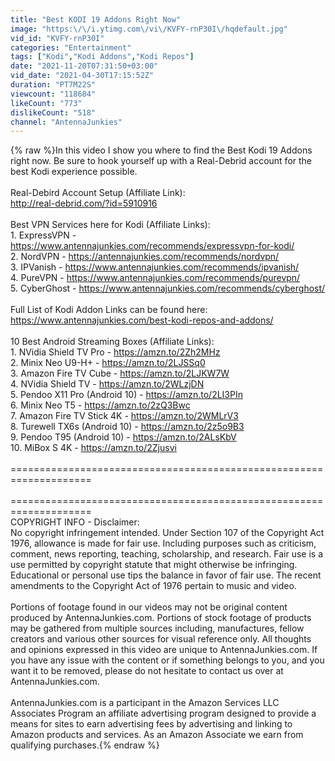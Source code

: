 ```yaml
---
title: "Best KODI 19 Addons Right Now"
image: "https:\/\/i.ytimg.com\/vi\/KVFY-rnP30I\/hqdefault.jpg"
vid_id: "KVFY-rnP30I"
categories: "Entertainment"
tags: ["Kodi","Kodi Addons","Kodi Repos"]
date: "2021-11-20T07:31:50+03:00"
vid_date: "2021-04-30T17:15:52Z"
duration: "PT7M22S"
viewcount: "118684"
likeCount: "773"
dislikeCount: "518"
channel: "AntennaJunkies"
---
```

{% raw %}In this video I show you where to find the Best Kodi 19 Addons right now. Be sure to hook yourself up with a Real-Debrid account for the best Kodi experience possible.<br /><br />Real-Debird Account Setup (Affiliate Link):<br /><a rel="nofollow" target="blank" href="http://real-debrid.com/?id=5910916">http://real-debrid.com/?id=5910916</a><br /><br />Best VPN Services here for Kodi (Affiliate Links):<br />1. ExpressVPN - <a rel="nofollow" target="blank" href="https://www.antennajunkies.com/recommends/expressvpn-for-kodi/">https://www.antennajunkies.com/recommends/expressvpn-for-kodi/</a><br />2. NordVPN - <a rel="nofollow" target="blank" href="https://antennajunkies.com/recommends/nordvpn/">https://antennajunkies.com/recommends/nordvpn/</a><br />3. IPVanish - <a rel="nofollow" target="blank" href="https://www.antennajunkies.com/recommends/ipvanish/">https://www.antennajunkies.com/recommends/ipvanish/</a><br />4. PureVPN - <a rel="nofollow" target="blank" href="https://www.antennajunkies.com/recommends/purevpn/">https://www.antennajunkies.com/recommends/purevpn/</a><br />5. CyberGhost - <a rel="nofollow" target="blank" href="https://www.antennajunkies.com/recommends/cyberghost/">https://www.antennajunkies.com/recommends/cyberghost/</a><br /><br />Full List of Kodi Addon Links can be found here:<br /><a rel="nofollow" target="blank" href="https://www.antennajunkies.com/best-kodi-repos-and-addons/">https://www.antennajunkies.com/best-kodi-repos-and-addons/</a><br /><br />10 Best Android Streaming Boxes (Affiliate Links):<br />1. NVidia Shield TV Pro - <a rel="nofollow" target="blank" href="https://amzn.to/2Zh2MHz">https://amzn.to/2Zh2MHz</a><br />2. Minix Neo U9-H+ - <a rel="nofollow" target="blank" href="https://amzn.to/2LJSSq0">https://amzn.to/2LJSSq0</a><br />3. Amazon Fire TV Cube - <a rel="nofollow" target="blank" href="https://amzn.to/2LJKW7W">https://amzn.to/2LJKW7W</a><br />4. NVidia Shield TV - <a rel="nofollow" target="blank" href="https://amzn.to/2WLzjDN">https://amzn.to/2WLzjDN</a><br />5. Pendoo X11 Pro (Android 10) - <a rel="nofollow" target="blank" href="https://amzn.to/2LI3PIn">https://amzn.to/2LI3PIn</a><br />6. Minix Neo T5 - <a rel="nofollow" target="blank" href="https://amzn.to/2zQ3Bwc">https://amzn.to/2zQ3Bwc</a><br />7. Amazon Fire TV Stick 4K - <a rel="nofollow" target="blank" href="https://amzn.to/2WMLrV3">https://amzn.to/2WMLrV3</a><br />8. Turewell TX6s (Android 10) - <a rel="nofollow" target="blank" href="https://amzn.to/2z5o9B3">https://amzn.to/2z5o9B3</a><br />9. Pendoo T95 (Android 10) - <a rel="nofollow" target="blank" href="https://amzn.to/2ALsKbV">https://amzn.to/2ALsKbV</a><br />10. MiBox S 4K - <a rel="nofollow" target="blank" href="https://amzn.to/2Zjusvi">https://amzn.to/2Zjusvi</a><br /><br />====================================================================<br /><br />====================================================================<br />COPYRIGHT INFO - Disclaimer:<br />No copyright infringement intended. Under Section 107 of the Copyright Act 1976, allowance is made for fair use. Including purposes such as criticism, comment, news reporting, teaching, scholarship, and research. Fair use is a use permitted by copyright statute that might otherwise be infringing. Educational or personal use tips the balance in favor of fair use. The recent amendments to the Copyright Act of 1976 pertain to music and video.<br /><br />Portions of footage found in our videos may not be original content produced by AntennaJunkies.com. Portions of stock footage of products may be gathered from multiple sources including, manufactures, fellow creators and various other sources for visual reference only. All thoughts and opinions expressed in this video are unique to AntennaJunkies.com. If you have any issue with the content or if something belongs to you, and you want it to be removed, please do not hesitate to contact us over at AntennaJunkies.com.<br /><br />AntennaJunkies.com is a participant in the Amazon Services LLC Associates Program an affiliate advertising program designed to provide a means for sites to earn advertising fees by advertising and linking to Amazon products and services. As an Amazon Associate we earn from qualifying purchases.{% endraw %}
